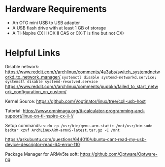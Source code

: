 # Hardware Requirements
  - An OTG mini USB to USB adapter
  - A USB flash drive with at least 1 GB of storage
  - A TI-Nspire CX II (CX II CAS or CX-T is fine but not CX)
# Helpful Links
Disable network: https://www.reddit.com/r/archlinux/comments/4a3abs/switch_systemdnetworkd_to_network_manager/ 
`systemctl disable systemd-networkd.service; systemctl disable systemd-resolved.service`
https://www.reddit.com/r/archlinux/comments/pupbkh/failed_to_start_network_configuration_on_custom/

Kernel Source: https://github.com/Vogtinator/linux/tree/cxII-usb-host

Tutorial: https://www.omnimaga.org/ti-calculator-programming-and-support/linux-on-ti-nspire-cx-ii-!/

Setup commands: `sudo cp /usr/bin/qemu-arm-static /mnt/usr/bin` `sudo bsdtar xzvf ArchLinuxARM-armv5-latest.tar.gz -C /mnt`

https://askubuntu.com/questions/644010/ubuntu-cant-read-my-usb-device-descriptor-read-64-error-110

Package Manager for ARMv5te soft: https://github.com/Optware/Optware-ng
